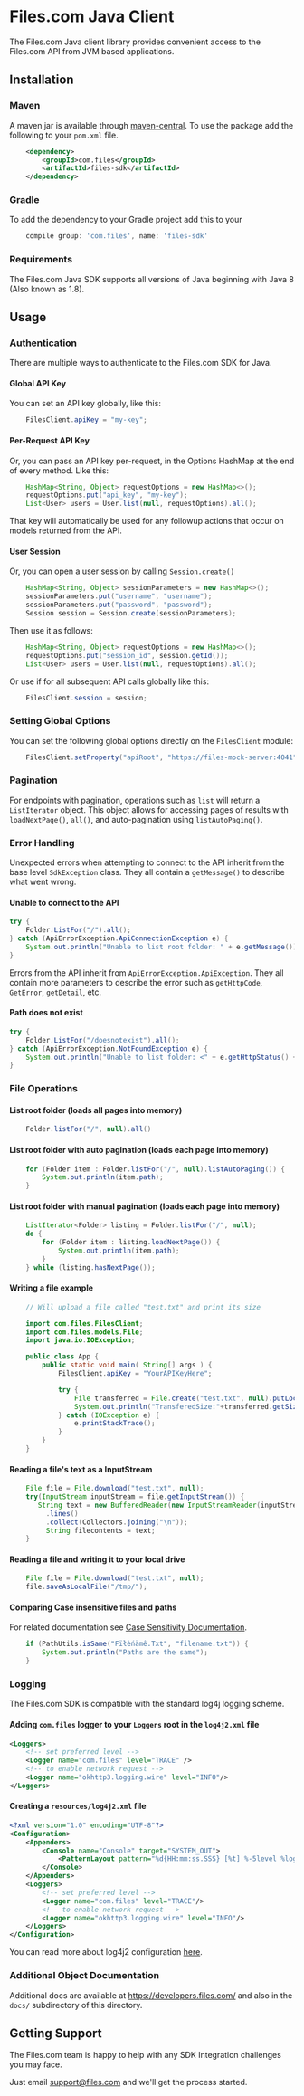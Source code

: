 # Files.com Java Client

The Files.com Java client library provides convenient access to the Files.com API from JVM based applications.


## Installation


### Maven

A maven jar is available through [maven-central](https://search.maven.org/).
To use the package add the following to your `pom.xml` file.

```xml
    <dependency>
        <groupId>com.files</groupId>
        <artifactId>files-sdk</artifactId>
    </dependency>
```


### Gradle

To add the dependency to your Gradle project add this to your

```groovy
    compile group: 'com.files', name: 'files-sdk'
```


### Requirements

The Files.com Java SDK supports all versions of Java beginning with Java 8 (Also known as 1.8).


## Usage


### Authentication

There are multiple ways to authenticate to the Files.com SDK for Java.


#### Global API Key

You can set an API key globally, like this:

```java
    FilesClient.apiKey = "my-key";
```


#### Per-Request API Key

Or, you can pass an API key per-request, in the Options HashMap at the end
of every method.  Like this:

```java
    HashMap<String, Object> requestOptions = new HashMap<>();
    requestOptions.put("api_key", "my-key");
    List<User> users = User.list(null, requestOptions).all();
```

That key will automatically be used for any followup actions that occur
on models returned from the API.


#### User Session

Or, you can open a user session by calling `Session.create()`
```java
    HashMap<String, Object> sessionParameters = new HashMap<>();
    sessionParameters.put("username", "username");
    sessionParameters.put("password", "password");
    Session session = Session.create(sessionParameters);
```

Then use it as follows:
```java
    HashMap<String, Object> requestOptions = new HashMap<>();
    requestOptions.put("session_id", session.getId());
    List<User> users = User.list(null, requestOptions).all();
```

Or use if for all subsequent API calls globally like this:
```java
    FilesClient.session = session;
```


### Setting Global Options

You can set the following global options directly on the `FilesClient` module:
```java
    FilesClient.setProperty("apiRoot", "https://files-mock-server:4041");
```

### Pagination

For endpoints with pagination, operations such as `list` will return a `ListIterator` object. This object allows for accessing pages of
results with `loadNextPage()`, `all()`, and auto-pagination using `listAutoPaging()`.


### Error Handling

Unexpected errors when attempting to connect to the API inherit from the base level `SdkException` class. They all contain a `getMessage()`
to describe what went wrong.


#### Unable to connect to the API

```java
try {
    Folder.ListFor("/").all();
} catch (ApiErrorException.ApiConnectionException e) {
    System.out.println("Unable to list root folder: " + e.getMessage());
}
```

Errors from the API inherit from `ApiErrorException.ApiException`. They all contain more parameters to describe the error such as `getHttpCode`, `GetError`, `getDetail`, etc.


#### Path does not exist

```java
try {
    Folder.ListFor("/doesnotexist").all();
} catch (ApiErrorException.NotFoundException e) {
    System.out.println("Unable to list folder: <" + e.getHttpStatus() + "> " + e.getError());
}
```


### File Operations

#### List root folder (loads all pages into memory)

```java
    Folder.listFor("/", null).all()
```


#### List root folder with auto pagination (loads each page into memory)

```java
    for (Folder item : Folder.listFor("/", null).listAutoPaging()) {
        System.out.println(item.path);
    }
```


#### List root folder with manual pagination (loads each page into memory)

```java
    ListIterator<Folder> listing = Folder.listFor("/", null);
    do {
        for (Folder item : listing.loadNextPage()) {
            System.out.println(item.path);
        }
    } while (listing.hasNextPage());
```


#### Writing a file example

```java
    // Will upload a file called "test.txt" and print its size

    import com.files.FilesClient;
    import com.files.models.File;
    import java.io.IOException;

    public class App {
        public static void main( String[] args ) {
            FilesClient.apiKey = "YourAPIKeyHere";

            try {
                File transferred = File.create("test.txt", null).putLocalFile("test.txt");
                System.out.println("TransferedSize:"+transferred.getSize());
            } catch (IOException e) {
                e.printStackTrace();
            }
        }
    }
```


#### Reading a file's text as a InputStream

```java
    File file = File.download("test.txt", null);
    try(InputStream inputStream = file.getInputStream()) {
       String text = new BufferedReader(new InputStreamReader(inputStream, StandardCharsets.UTF_8))
         .lines()
         .collect(Collectors.joining("\n"));
         String filecontents = text;
    }
```


#### Reading a file and writing it to your local drive

```java
    File file = File.download("test.txt", null);
    file.saveAsLocalFile("/tmp/");
```


#### Comparing Case insensitive files and paths

For related documentation see [Case Sensitivity Documentation](https://www.files.com/docs/files-and-folders/file-system-semantics/case-sensitivity).

```java
    if (PathUtils.isSame("Fïłèńämê.Txt", "filename.txt")) {
        System.out.println("Paths are the same");
    }
```


### Logging

The Files.com SDK is compatible with the standard log4j logging scheme.


#### Adding `com.files` logger to your `Loggers` root in the `log4j2.xml` file

```xml
<Loggers>
    <!-- set preferred level -->
    <Logger name="com.files" level="TRACE" />
    <!-- to enable network request -->
    <Logger name="okhttp3.logging.wire" level="INFO"/>
</Loggers>
```


#### Creating a `resources/log4j2.xml` file
```xml
<?xml version="1.0" encoding="UTF-8"?>
<Configuration>
    <Appenders>
        <Console name="Console" target="SYSTEM_OUT">
            <PatternLayout pattern="%d{HH:mm:ss.SSS} [%t] %-5level %logger{36} - %msg%n"/>
        </Console>
    </Appenders>
    <Loggers>
        <!-- set preferred level -->
        <Logger name="com.files" level="TRACE"/>
        <!-- to enable network request -->
        <Logger name="okhttp3.logging.wire" level="INFO"/>
    </Loggers>
</Configuration>
```

You can read more about log4j2 configuration [here](https://logging.apache.org/log4j/2.x/manual/configuration.html).


### Additional Object Documentation

Additional docs are available at https://developers.files.com/ and also
in the `docs/` subdirectory of this directory.


## Getting Support

The Files.com team is happy to help with any SDK Integration challenges you
may face.

Just email support@files.com and we'll get the process started.

